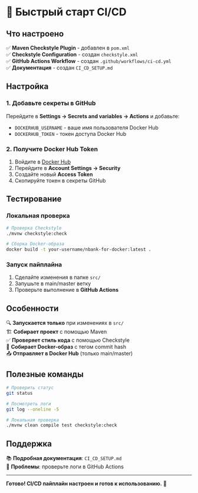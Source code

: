 # 🚀 Быстрый старт CI/CD

## Что настроено

✅ **Maven Checkstyle Plugin** - добавлен в `pom.xml`  
✅ **Checkstyle Configuration** - создан `checkstyle.xml`  
✅ **GitHub Actions Workflow** - создан `.github/workflows/ci-cd.yml`  
✅ **Документация** - создан `CI_CD_SETUP.md`

## Настройка

### 1. Добавьте секреты в GitHub

Перейдите в **Settings → Secrets and variables → Actions** и добавьте:

- `DOCKERHUB_USERNAME` - ваше имя пользователя Docker Hub
- `DOCKERHUB_TOKEN` - токен доступа Docker Hub

### 2. Получите Docker Hub Token

1. Войдите в [Docker Hub](https://hub.docker.com)
2. Перейдите в **Account Settings → Security**
3. Создайте новый **Access Token**
4. Скопируйте токен в секреты GitHub

## Тестирование

### Локальная проверка

```bash
# Проверка Checkstyle
./mvnw checkstyle:check

# Сборка Docker-образа
docker build -t your-username/nbank-for-docker:latest .
```

### Запуск пайплайна

1. Сделайте изменения в папке `src/`
2. Запушьте в main/master ветку
3. Проверьте выполнение в **GitHub Actions**

## Особенности

🔍 **Запускается только** при изменениях в `src/`  
🏗️ **Собирает проект** с помощью Maven  
✅ **Проверяет стиль кода** с помощью Checkstyle  
🐳 **Собирает Docker-образ** с тегом commit hash  
📤 **Отправляет в Docker Hub** (только main/master)

## Полезные команды

```bash
# Проверить статус
git status

# Посмотреть логи
git log --oneline -5

# Локальная проверка
./mvnw clean compile test checkstyle:check
```

## Поддержка

📚 **Подробная документация**: `CI_CD_SETUP.md`  
🐛 **Проблемы**: проверьте логи в GitHub Actions

---

**Готово! CI/CD пайплайн настроен и готов к использованию.** 🎉
